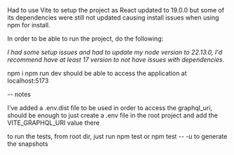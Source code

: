 
Had to use Vite to setup the project as React updated to 19.0.0 but some of its dependencies were still not updated causing install issues when using npm for install.

In order to be able to run the project, do the following:

*I had some setup issues and had to update my node version to 22.13.0, I'd recommend have at least 17 version to not have issues with dependencies.*

npm i
npm run dev
should be able to access the application at localhost:5173

-- notes



I've added a .env.dist file to be used in order to access the graphql_uri, should be enough to just create a .env file in the root project and add the VITE_GRAPHQL_URI value there

to run the tests, from root dir, just run npm test or npm test -- -u to generate the snapshots